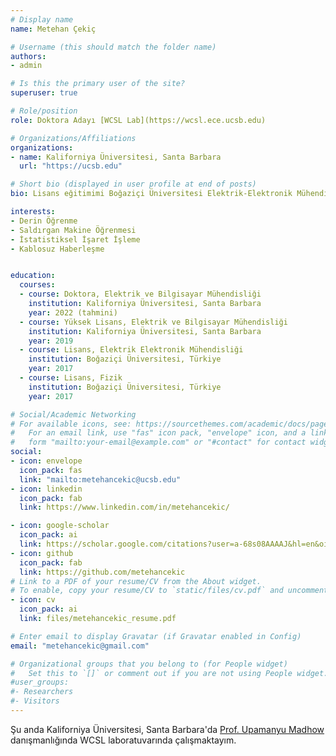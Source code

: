 ```yaml
---
# Display name
name: Metehan Çekiç

# Username (this should match the folder name)
authors:
- admin

# Is this the primary user of the site?
superuser: true

# Role/position
role: Doktora Adayı [WCSL Lab](https://wcsl.ece.ucsb.edu) 

# Organizations/Affiliations
organizations:
- name: Kaliforniya Üniversitesi, Santa Barbara
  url: "https://ucsb.edu"

# Short bio (displayed in user profile at end of posts)
bio: Lisans eğitimimi Boğaziçi Üniversitesi Elektrik-Elektronik Mühendisliği ve Fizik Bölümlerinde, yüksek lisansını Kaliforniya Üniversitesi Santa Barbara Elektrik ve Bilgisayar Mühendisliği bölümünde sırasıyla 2017 ve 2019 yıllarında tamamladım. Şu anda WCSL laboratuvarında Profesör Madhow'un danışmanlığında doktorama devam etmekteyim. 

interests:
- Derin Öğrenme
- Saldırgan Makine Öğrenmesi
- İstatistiksel İşaret İşleme
- Kablosuz Haberleşme


education:
  courses:
  - course: Doktora, Elektrik ve Bilgisayar Mühendisliği
    institution: Kaliforniya Üniversitesi, Santa Barbara
    year: 2022 (tahmini)
  - course: Yüksek Lisans, Elektrik ve Bilgisayar Mühendisliği
    institution: Kaliforniya Üniversitesi, Santa Barbara
    year: 2019
  - course: Lisans, Elektrik Elektronik Mühendisliği
    institution: Boğaziçi Üniversitesi, Türkiye
    year: 2017
  - course: Lisans, Fizik
    institution: Boğaziçi Üniversitesi, Türkiye
    year: 2017

# Social/Academic Networking
# For available icons, see: https://sourcethemes.com/academic/docs/page-builder/#icons
#   For an email link, use "fas" icon pack, "envelope" icon, and a link in the
#   form "mailto:your-email@example.com" or "#contact" for contact widget.
social:
- icon: envelope
  icon_pack: fas
  link: "mailto:metehancekic@ucsb.edu"
- icon: linkedin
  icon_pack: fab
  link: https://www.linkedin.com/in/metehancekic/

- icon: google-scholar
  icon_pack: ai
  link: https://scholar.google.com/citations?user=a-68s08AAAAJ&hl=en&oi=ao
- icon: github
  icon_pack: fab
  link: https://github.com/metehancekic
# Link to a PDF of your resume/CV from the About widget.
# To enable, copy your resume/CV to `static/files/cv.pdf` and uncomment the lines below.
- icon: cv
  icon_pack: ai
  link: files/metehancekic_resume.pdf

# Enter email to display Gravatar (if Gravatar enabled in Config)
email: "metehancekic@gmail.com"

# Organizational groups that you belong to (for People widget)
#   Set this to `[]` or comment out if you are not using People widget.
#user_groups:
#- Researchers
#- Visitors
---
```


Şu anda Kaliforniya Üniversitesi, Santa Barbara'da [Prof. Upamanyu Madhow](https://wcsl.ece.ucsb.edu/people/upamanyu-madhow) danışmanlığında WCSL laboratuvarında çalışmaktayım. 